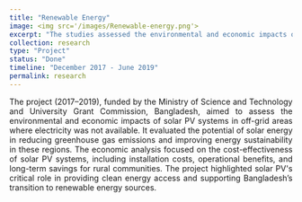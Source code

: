 ```yaml
---
title: "Renewable Energy" 
image: <img src='/images/Renewable-energy.png'>
excerpt: "The studies assessed the environmental and economic impacts of solar PV systems in off-grid areas where electricity was not available. These studies used filed based data inclduing GIS based mapping and spatio-temporal data analysis to investigate the impact of solar PV systems in Bangladesh"
collection: research
type: "Project"
status: "Done"
timeline: "December 2017 - June 2019"
permalink: research
---
```



<p style='text-align: justify;'>
The project (2017–2019), funded by the Ministry of Science and Technology and University Grant Commission, Bangladesh, aimed to assess the environmental and economic impacts of solar PV systems in off-grid areas where electricity was not available. It evaluated the potential of solar energy in reducing greenhouse gas emissions and improving energy sustainability in these regions. The economic analysis focused on the cost-effectiveness of solar PV systems, including installation costs, operational benefits, and long-term savings for rural communities. The project highlighted solar PV's critical role in providing clean energy access and supporting Bangladesh’s transition to renewable energy sources.
</p>
